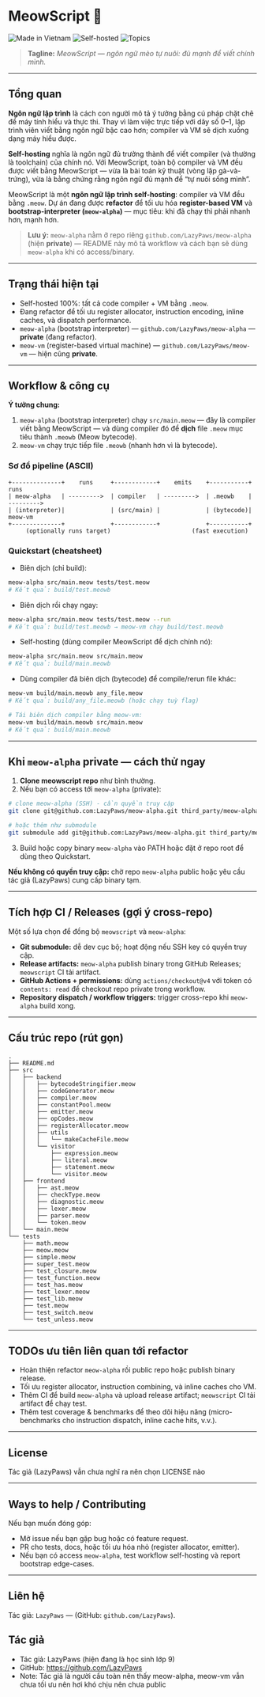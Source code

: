 # MeowScript 🐾

![Made in Vietnam](https://img.shields.io/badge/made%20in-Vietnam-ff0000) ![Self-hosted](https://img.shields.io/badge/self--hosted-100%25-brightgreen) ![Topics](https://img.shields.io/badge/topics-programming--language%20%7C%20compiler%20%7C%20vm-lightgrey)

> **Tagline:** *MeowScript — ngôn ngữ mèo tự nuôi: đủ mạnh để viết chính mình.*

---

## Tổng quan

**Ngôn ngữ lập trình** là cách con người mô tả ý tưởng bằng cú pháp chặt chẽ để máy tính hiểu và thực thi. Thay vì làm việc trực tiếp với dãy số 0–1, lập trình viên viết bằng ngôn ngữ bậc cao hơn; compiler và VM sẽ dịch xuống dạng máy hiểu được.

**Self-hosting** nghĩa là ngôn ngữ đủ trưởng thành để viết compiler (và thường là toolchain) của chính nó. Với MeowScript, toàn bộ compiler và VM đều được viết bằng MeowScript — vừa là bài toán kỹ thuật (vòng lặp gà-và-trứng), vừa là bằng chứng rằng ngôn ngữ đủ mạnh để “tự nuôi sống mình”.

MeowScript là một **ngôn ngữ lập trình self-hosting**: compiler và VM đều bằng `.meow`. Dự án đang được **refactor** để tối ưu hóa **register-based VM** và **bootstrap-interpreter (`meow-alpha`)** — mục tiêu: khi đã chạy thì phải nhanh hơn, mạnh hơn.

> **Lưu ý:** `meow-alpha` nằm ở repo riêng `github.com/LazyPaws/meow-alpha` (hiện **private**) — README này mô tả workflow và cách bạn sẽ dùng `meow-alpha` khi có access/binary.

---

## Trạng thái hiện tại

* Self-hosted 100%: tất cả code compiler + VM bằng `.meow`.
* Đang refactor để tối ưu register allocator, instruction encoding, inline caches, và dispatch performance.
* `meow-alpha` (bootstrap interpreter) — `github.com/LazyPaws/meow-alpha` — **private** (đang refactor).
* `meow-vm` (register-based virtual machine) — `github.com/LazyPaws/meow-vm` — hiện cũng **private**.

---

## Workflow & công cụ

**Ý tưởng chung:**

1. `meow-alpha` (bootstrap interpreter) chạy `src/main.meow` — đây là compiler viết bằng MeowScript — và dùng compiler đó để **dịch** file `.meow` mục tiêu thành `.meowb` (Meow bytecode).
2. `meow-vm` chạy trực tiếp file `.meowb` (nhanh hơn vì là bytecode).

### Sơ đồ pipeline (ASCII)

```
+--------------+    runs     +------------+    emits    +-----------+    runs
| meow-alpha   | --------->  | compiler   | --------->  | .meowb    | --------->
| (interpreter)|             | (src/main) |             | (bytecode)|  meow-vm
+--------------+             +------------+             +-----------+         
     (optionally runs target)                       (fast execution)
```

### Quickstart (cheatsheet)

* Biên dịch (chỉ build):

```bash
meow-alpha src/main.meow tests/test.meow
# Kết quả: build/test.meowb
```

* Biên dịch rồi chạy ngay:

```bash
meow-alpha src/main.meow tests/test.meow --run
# Kết quả: build/test.meowb → meow-vm chạy build/test.meowb
```

* Self-hosting (dùng compiler MeowScript để dịch chính nó):

```bash
meow-alpha src/main.meow src/main.meow
# Kết quả: build/main.meowb
```

* Dùng compiler đã biên dịch (bytecode) để compile/rerun file khác:

```bash
meow-vm build/main.meowb any_file.meow
# Kết quả: build/any_file.meowb (hoặc chạy tuỳ flag)

# Tái biên dịch compiler bằng meow-vm:
meow-vm build/main.meowb src/main.meow
# Kết quả: build/main.meowb
```

---

## Khi `meow-alpha` private — cách thử ngay

1. **Clone meowscript repo** như bình thường.
2. Nếu bạn có access tới `meow-alpha` (private):

```bash
# clone meow-alpha (SSH) - cần quyền truy cập
git clone git@github.com:LazyPaws/meow-alpha.git third_party/meow-alpha

# hoặc thêm như submodule
git submodule add git@github.com:LazyPaws/meow-alpha.git third_party/meow-alpha
```

3. Build hoặc copy binary `meow-alpha` vào PATH hoặc đặt ở repo root để dùng theo Quickstart.

**Nếu không có quyền truy cập:** chờ repo `meow-alpha` public hoặc yêu cầu tác giả (LazyPaws) cung cấp binary tạm.

---

## Tích hợp CI / Releases (gợi ý cross-repo)

Một số lựa chọn để đồng bộ `meowscript` và `meow-alpha`:

* **Git submodule:** dễ dev cục bộ; hoạt động nếu SSH key có quyền truy cập.
* **Release artifacts:** `meow-alpha` publish binary trong GitHub Releases; `meowscript` CI tải artifact.
* **GitHub Actions + permissions:** dùng `actions/checkout@v4` với token có `contents: read` để checkout repo private trong workflow.
* **Repository dispatch / workflow triggers:** trigger cross-repo khi `meow-alpha` build xong.

---

## Cấu trúc repo (rút gọn)

```
.
├── README.md
├── src
│   ├── backend
│   │   ├── bytecodeStringifier.meow
│   │   ├── codeGenerator.meow
│   │   ├── compiler.meow
│   │   ├── constantPool.meow
│   │   ├── emitter.meow
│   │   ├── opCodes.meow
│   │   ├── registerAllocator.meow
│   │   ├── utils
│   │   │   └── makeCacheFile.meow
│   │   └── visitor
│   │       ├── expression.meow
│   │       ├── literal.meow
│   │       ├── statement.meow
│   │       └── visitor.meow
│   ├── frontend
│   │   ├── ast.meow
│   │   ├── checkType.meow
│   │   ├── diagnostic.meow
│   │   ├── lexer.meow
│   │   ├── parser.meow
│   │   └── token.meow
│   └── main.meow
└── tests
    ├── math.meow
    ├── meow.meow
    ├── simple.meow
    ├── super_test.meow
    ├── test_closure.meow
    ├── test_function.meow
    ├── test_has.meow
    ├── test_lexer.meow
    ├── test_lib.meow
    ├── test.meow
    ├── test_switch.meow
    └── test_unless.meow
```

---

## TODOs ưu tiên liên quan tới refactor

* Hoàn thiện refactor `meow-alpha` rồi public repo hoặc publish binary release.
* Tối ưu register allocator, instruction combining, và inline caches cho VM.
* Thêm CI để build `meow-alpha` và upload release artifact; `meowscript` CI tải artifact để chạy test.
* Thêm test coverage & benchmarks để theo dõi hiệu năng (micro-benchmarks cho instruction dispatch, inline cache hits, v.v.).

---

## License

Tác giả (LazyPaws) vẫn chưa nghĩ ra nên chọn LICENSE nào

---

## Ways to help / Contributing

Nếu bạn muốn đóng góp:

* Mở issue nếu bạn gặp bug hoặc có feature request.
* PR cho tests, docs, hoặc tối ưu hóa nhỏ (register allocator, emitter).
* Nếu bạn có access `meow-alpha`, test workflow self-hosting và report bootstrap edge-cases.

---

## Liên hệ

Tác giả: `LazyPaws` — (GitHub: `github.com/LazyPaws`).

## Tác giả

* Tác giả: LazyPaws (hiện đang là học sinh lớp 9)
* GitHub: https://github.com/LazyPaws
* Note: Tác giả là người cầu toàn nên thấy meow-alpha, meow-vm vẫn chưa tối ưu nên hơi khó chịu nên chưa public

